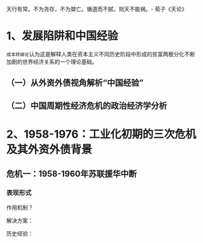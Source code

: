 天行有常。不为尧存，不为桀亡。循道而不腻，则天不能祸。- 荀子《天论》

 # 1、发展陷阱和中国经验
 `成本转嫁论`认为这是解释人类在资本主义不同历史阶段中形成的贫富两极分化不断加剧的世界经济关系的一个理论基础。

## （一）从外资外债视角解析“中国经验”



## （二）中国周期性经济危机的政治经济学分析



# 2、1958-1976：工业化初期的三次危机及其外资外债背景

## 危机一：1958-1960年苏联援华中断

### 表现形式



作用机制？

解决方案：

历史经验：

